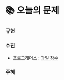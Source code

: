 # 📚 오늘의 문제
### 규현

### 수진
- 프로그래머스 : [과일 장수](https://school.programmers.co.kr/learn/courses/30/lessons/135808?language=java)

### 주혜

